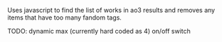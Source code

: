 Uses javascript to find the list of works in ao3 results and removes any items that have too many fandom tags.

TODO:
  dynamic max (currently hard coded as 4)
  on/off switch
